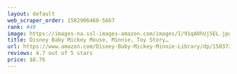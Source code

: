```yaml
---
layout: default 
﻿web_scraper_order: 1582906460-5667
rank: #49
image: https://images-na.ssl-images-amazon.com/images/I/91qA0hUj5EL.jpg
title: Disney Baby Mickey Mouse, Minnie, Toy Story…
url: https://www.amazon.com/Disney-Baby-Mickey-Minnie-Library/dp/1503721760/ref=zg_mw_books_49?_encoding=UTF8&psc=1&refRID=TBMNK4Y038MCV8ZD423X
reviews: 4.7 out of 5 stars
price: $8.76 
---
```

